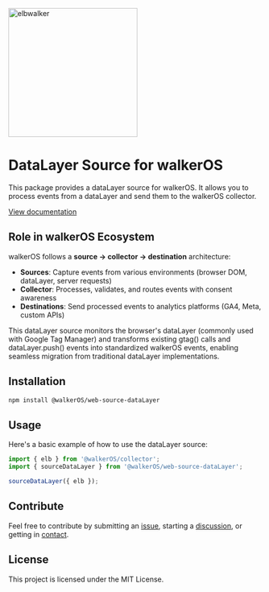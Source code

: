 <p align="left">
  <a href="https://elbwalker.com">
    <img title="elbwalker" src='https://www.elbwalker.com/img/elbwalker_logo.png' width="256px"/>
  </a>
</p>

# DataLayer Source for walkerOS

This package provides a dataLayer source for walkerOS. It allows you to process
events from a dataLayer and send them to the walkerOS collector.

[View documentation](https://www.elbwalker.com/docs/sources/datalayer/)

## Role in walkerOS Ecosystem

walkerOS follows a **source → collector → destination** architecture:

- **Sources**: Capture events from various environments (browser DOM, dataLayer,
  server requests)
- **Collector**: Processes, validates, and routes events with consent awareness
- **Destinations**: Send processed events to analytics platforms (GA4, Meta,
  custom APIs)

This dataLayer source monitors the browser's dataLayer (commonly used with
Google Tag Manager) and transforms existing gtag() calls and dataLayer.push()
events into standardized walkerOS events, enabling seamless migration from
traditional dataLayer implementations.

## Installation

```sh
npm install @walkerOS/web-source-dataLayer
```

## Usage

Here's a basic example of how to use the dataLayer source:

```typescript
import { elb } from '@walkerOS/collector';
import { sourceDataLayer } from '@walkerOS/web-source-dataLayer';

sourceDataLayer({ elb });
```

## Contribute

Feel free to contribute by submitting an
[issue](https://github.com/elbwalker/walkerOS/issues), starting a
[discussion](https://github.com/elbwalker/walkerOS/discussions), or getting in
[contact](https://calendly.com/elb-alexander/30min).

## License

This project is licensed under the MIT License.
